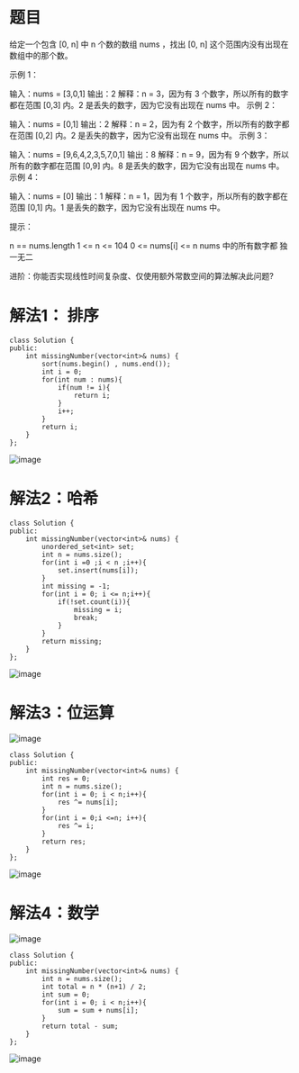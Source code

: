 # 题目
给定一个包含 [0, n] 中 n 个数的数组 nums ，找出 [0, n] 这个范围内没有出现在数组中的那个数。

 

示例 1：

输入：nums = [3,0,1]
输出：2
解释：n = 3，因为有 3 个数字，所以所有的数字都在范围 [0,3] 内。2 是丢失的数字，因为它没有出现在 nums 中。
示例 2：

输入：nums = [0,1]
输出：2
解释：n = 2，因为有 2 个数字，所以所有的数字都在范围 [0,2] 内。2 是丢失的数字，因为它没有出现在 nums 中。
示例 3：

输入：nums = [9,6,4,2,3,5,7,0,1]
输出：8
解释：n = 9，因为有 9 个数字，所以所有的数字都在范围 [0,9] 内。8 是丢失的数字，因为它没有出现在 nums 中。
示例 4：

输入：nums = [0]
输出：1
解释：n = 1，因为有 1 个数字，所以所有的数字都在范围 [0,1] 内。1 是丢失的数字，因为它没有出现在 nums 中。
 

提示：

n == nums.length
1 <= n <= 104
0 <= nums[i] <= n
nums 中的所有数字都 独一无二
 

进阶：你能否实现线性时间复杂度、仅使用额外常数空间的算法解决此问题?

# 解法1： 排序
```
class Solution {
public:
    int missingNumber(vector<int>& nums) {
        sort(nums.begin() , nums.end());
        int i = 0;
        for(int num : nums){
            if(num != i){
                return i;
            }
            i++;
        }
        return i;
    }
};
```
![image](https://github.com/17230592226/LeetCode/assets/57279736/5e7af5cb-e75b-4c90-a76b-da0ed9e376df)
# 解法2：哈希
```
class Solution {
public:
    int missingNumber(vector<int>& nums) {
        unordered_set<int> set;
        int n = nums.size();
        for(int i =0 ;i < n ;i++){
            set.insert(nums[i]);
        }
        int missing = -1;
        for(int i = 0; i <= n;i++){
            if(!set.count(i)){
                missing = i;
                break;
            }
        }
        return missing;
    }
};
```
![image](https://github.com/17230592226/LeetCode/assets/57279736/b1a02a69-f5a7-49dd-a591-6cc994148c9d)
# 解法3：位运算
![image](https://github.com/17230592226/LeetCode/assets/57279736/4b90d4ff-af51-4357-8b3d-b61d26dc7e4e)

```
class Solution {
public:
    int missingNumber(vector<int>& nums) {
        int res = 0;
        int n = nums.size();
        for(int i = 0; i < n;i++){
            res ^= nums[i];
        }
        for(int i = 0;i <=n; i++){
            res ^= i;
        }
        return res;
    }
};
```
![image](https://github.com/17230592226/LeetCode/assets/57279736/433a7386-ea73-44b7-8a7c-b82ca9715bcb)

# 解法4：数学

![image](https://github.com/17230592226/LeetCode/assets/57279736/b676835f-0258-43eb-a4c4-e2fb74834623)

```
class Solution {
public:
    int missingNumber(vector<int>& nums) {
        int n = nums.size();
        int total = n * (n+1) / 2;
        int sum = 0;
        for(int i = 0; i < n;i++){
            sum = sum + nums[i];
        }
        return total - sum;
    }
};
```
![image](https://github.com/17230592226/LeetCode/assets/57279736/2dde327f-bb20-4a00-920b-f6dd2890e8cc)


